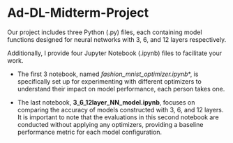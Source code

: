 # Ad-DL-Midterm-Project


Our project includes three Python (.py) files, each containing model functions designed for neural networks with 3, 6, and 12 layers respectively.

Additionally, I provide four Jupyter Notebook (.ipynb) files to facilitate your work. 

- The first 3 notebook, named **fashion_mnist_optimizer*.ipynb**, is specifically set up for experimenting with different optimizers to understand their impact on model performance, each person takes one. 

- The last notebook, **3_6_12layer_NN_model.ipynb**, focuses on comparing the accuracy of models constructed with 3, 6, and 12 layers. It is important to note that the evaluations in this second notebook are conducted without applying any optimizers, providing a baseline performance metric for each model configuration.